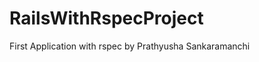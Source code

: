 RailsWithRspecProject
=====================

First Application with rspec
by Prathyusha Sankaramanchi
